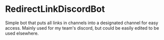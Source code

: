 # RedirectLinkDiscordBot
Simple bot that puts all links in channels into a designated channel for easy access. Mainly used for my team's discord, but could be easily edited to be used elsewhere.
